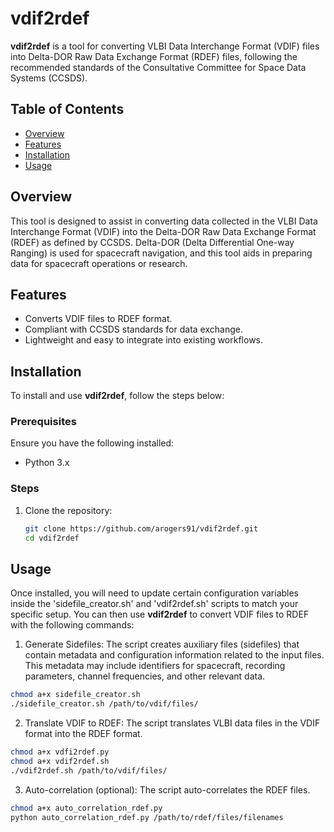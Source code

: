 # vdif2rdef

**vdif2rdef** is a tool for converting VLBI Data Interchange Format (VDIF) files into Delta-DOR Raw Data Exchange Format (RDEF) files, following the recommended standards of the Consultative Committee for Space Data Systems (CCSDS).

## Table of Contents
- [Overview](#overview)
- [Features](#features)
- [Installation](#installation)
- [Usage](#usage)

## Overview
This tool is designed to assist in converting data collected in the VLBI Data Interchange Format (VDIF) into the Delta-DOR Raw Data Exchange Format (RDEF) as defined by CCSDS. Delta-DOR (Delta Differential One-way Ranging) is used for spacecraft navigation, and this tool aids in preparing data for spacecraft operations or research.

## Features
- Converts VDIF files to RDEF format.
- Compliant with CCSDS standards for data exchange.
- Lightweight and easy to integrate into existing workflows.

## Installation
To install and use **vdif2rdef**, follow the steps below:

### Prerequisites
Ensure you have the following installed:
- Python 3.x

### Steps
1. Clone the repository:
    ```bash
    git clone https://github.com/arogers91/vdif2rdef.git
    cd vdif2rdef
    ```

## Usage
Once installed, you will need to update certain configuration variables inside the 'sidefile_creator.sh' and 'vdif2rdef.sh' scripts to match your specific setup. You can then use **vdif2rdef** to convert VDIF files to RDEF with the following commands:
1. Generate Sidefiles: The script creates auxiliary files (sidefiles) that contain metadata and configuration information related to the input files. This metadata may include identifiers for spacecraft, recording parameters, channel frequencies, and other relevant data.
```bash
chmod a+x sidefile_creator.sh
./sidefile_creator.sh /path/to/vdif/files/ 
```

2. Translate VDIF to RDEF: The script translates VLBI data files in the VDIF format into the RDEF format.
```bash
chmod a+x vdfi2rdef.py
chmod a+x vdif2rdef.sh
./vdif2rdef.sh /path/to/vdif/files/
```

3. Auto-correlation (optional): The script auto-correlates the RDEF files.
```bash
chmod a+x auto_correlation_rdef.py
python auto_correlation_rdef.py /path/to/rdef/files/filenames
```
